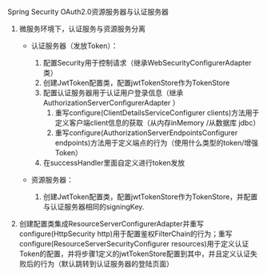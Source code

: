 Spring Security OAuth2.0资源服务器与认证服务器



1. 微服务环境下，认证服务与资源服务分离

   * 认证服务器（发放Token）：

     1. 配置Security用于控制请求（继承WebSecurityConfigurerAdapter 类）
     2. 创建JwtToken配置类，配置jwtTokenStore作为TokenStore
     3. 配置认证服务器用于认证用户登录信息（继承AuthorizationServerConfigurerAdapter ）
        1. 重写configure(ClientDetailsServiceConfigurer clients)方法用于定义客户端client信息的获取（从内存inMemory /从数据库 jdbc）
        2. 重写configure(AuthorizationServerEndpointsConfigurer endpoints)方法用于定义端点的行为（使用什么类型的token/增强Token）
     4. 在successHandler里面自定义进行token发放

   * 资源服务器：

     1. 创建JwtToken配置类，配置jwtTokenStore作为TokenStore，并配置与认证服务器相同的signingKey.
2. 创建配置类集成ResourceServerConfigurerAdapter并重写configure(HttpSecurity http)用于配置鉴权FilterChain的行为；重写configure(ResourceServerSecurityConfigurer resources)用于定义认证Token的配置，并将步骤1定义的jwtTokenStore配置到其中，并且定义认证失败后的行为（默认跳转到认证服务器的登陆页面）
     
     ​	